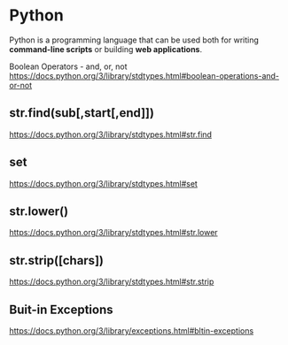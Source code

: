 # Python

Python is a programming language that can be used both for writing **command-line scripts** or building **web applications**.

Boolean Operators - and, or, not
https://docs.python.org/3/library/stdtypes.html#boolean-operations-and-or-not

## str.find(sub[,start[,end]])
https://docs.python.org/3/library/stdtypes.html#str.find

## set
https://docs.python.org/3/library/stdtypes.html#set

## str.lower()
https://docs.python.org/3/library/stdtypes.html#str.lower

## str.strip([chars])
https://docs.python.org/3/library/stdtypes.html#str.strip


## Buit-in Exceptions
https://docs.python.org/3/library/exceptions.html#bltin-exceptions


